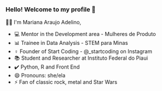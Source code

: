 ### Hello! Welcome to my profile  👋

 👩‍💻 I'm Mariana Araujo Adelino,

- :computer: Mentor in the Development area - Mulheres de Produto
- :bar_chart: Trainee in Data Analysis - STEM para Minas
- :female_sign: Founder of Start Coding - @_startcoding on Instagram
- :books: Student and Researcher at Instituto Federal do Piaui
- :heavy_check_mark: Python, R and Front End
- 😄 Pronouns: she/ela
- ⚡ Fan of classic rock, metal and Star Wars
